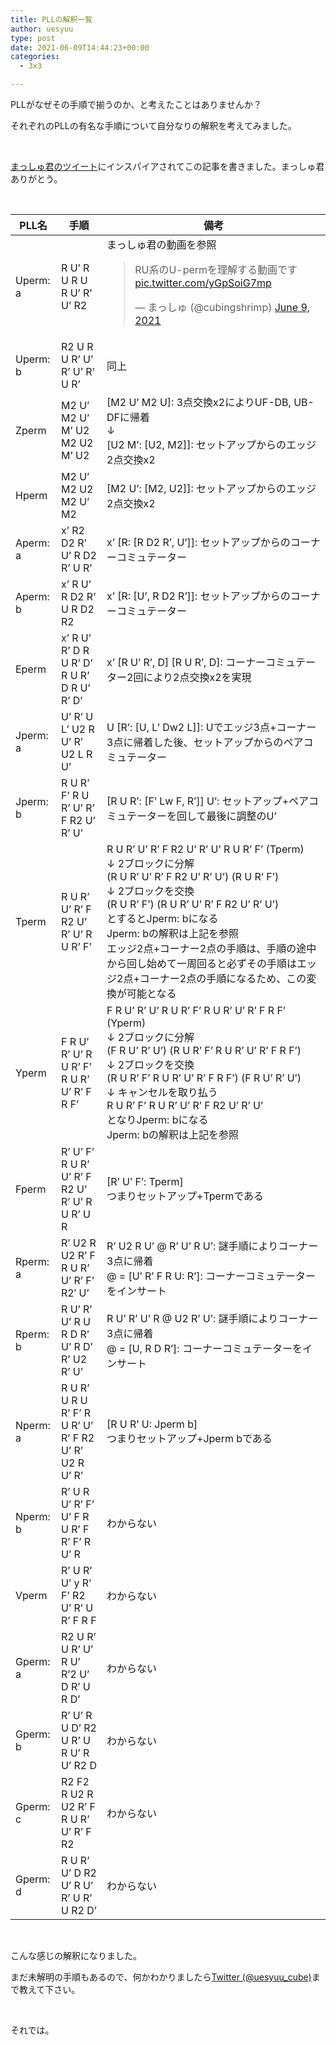 ```yaml
---
title: PLLの解釈一覧
author: uesyuu
type: post
date: 2021-06-09T14:44:23+00:00
categories:
  - 3x3

---
```

PLLがなぜその手順で揃うのか、と考えたことはありませんか？

それぞれのPLLの有名な手順について自分なりの解釈を考えてみました。

&nbsp;

[まっしゅ君のツイート][1]にインスパイアされてこの記事を書きました。まっしゅ君ありがとう。

&nbsp;

|PLL名|手順|備考|
|--|--|--|
|Uperm: a|R U&#8217; R U R U R U&#8217; R&#8217; U&#8217; R2|まっしゅ君の動画を参照<br><blockquote class="twitter-tweet"><p lang="ja" dir="ltr">RU系のU-permを理解する動画です <a href="https://t.co/yGpSoiG7mp">pic.twitter.com/yGpSoiG7mp</a></p>&mdash; まっしゅ (@cubingshrimp) <a href="https://twitter.com/cubingshrimp/status/1402577044731404292?ref_src=twsrc%5Etfw">June 9, 2021</a></blockquote> <script async src="https://platform.twitter.com/widgets.js" charset="utf-8"></script>|
|Uperm: b|R2 U R U R&#8217; U&#8217; R&#8217; U&#8217; R&#8217; U R&#8217;|同上|
|Zperm|M2 U&#8217; M2 U&#8217; M&#8217; U2 M2 U2 M&#8217; U2|[M2 U&#8217; M2 U]: 3点交換x2によりUF-DB, UB-DFに帰着<br>↓<br>[U2 M&#8217;: [U2, M2]]: セットアップからのエッジ2点交換x2|
|Hperm|M2 U&#8217; M2 U2 M2 U&#8217; M2|[M2 U&#8217;: [M2, U2]]: セットアップからのエッジ2点交換x2|
|Aperm: a|x&#8217; R2 D2 R&#8217; U&#8217; R D2 R&#8217; U R&#8217;|x&#8217; [R: [R D2 R&#8217;, U&#8217;]]: セットアップからのコーナーコミュテーター|
|Aperm: b|x&#8217; R U&#8217; R D2 R&#8217; U R D2 R2|x&#8217; [R: [U&#8217;, R D2 R&#8217;]]: セットアップからのコーナーコミュテーター|
|Eperm|x&#8217; R U&#8217; R&#8217; D R U R&#8217; D&#8217; R U R&#8217; D R U&#8217; R&#8217; D&#8217;|x&#8217; [R U&#8217; R&#8217;, D] [R U R&#8217;, D]: コーナーコミュテーター2回により2点交換x2を実現|
|Jperm: a|U&#8217; R&#8217; U L&#8217; U2 R U&#8217; R&#8217; U2 L R U&#8217;|U [R&#8217;: [U, L&#8217; Dw2 L]]: Uでエッジ3点+コーナー3点に帰着した後、セットアップからのペアコミュテーター|
|Jperm: b|R U R&#8217; F&#8217; R U R&#8217; U&#8217; R&#8217; F R2 U&#8217; R&#8217; U&#8217;|[R U R&#8217;: [F&#8217; Lw F, R&#8217;]] U&#8217;: セットアップ+ペアコミュテーターを回して最後に調整のU&#8217;|
|Tperm|R U R&#8217; U&#8217; R&#8217; F R2 U&#8217; R&#8217; U&#8217; R U R&#8217; F&#8217;|R U R&#8217; U&#8217; R&#8217; F R2 U&#8217; R&#8217; U&#8217; R U R&#8217; F&#8217; (Tperm)<br>↓ 2ブロックに分解<br>(R U R&#8217; U&#8217; R&#8217; F R2 U&#8217; R&#8217; U&#8217;) (R U R&#8217; F&#8217;)<br>↓ 2ブロックを交換<br>(R U R&#8217; F&#8217;) (R U R&#8217; U&#8217; R&#8217; F R2 U&#8217; R&#8217; U&#8217;)<br>とするとJperm: bになる<br>Jperm: bの解釈は上記を参照<br>エッジ2点+コーナー2点の手順は、手順の途中から回し始めて一周回ると必ずその手順はエッジ2点+コーナー2点の手順になるため、この変換が可能となる|
|Yperm|F R U&#8217; R&#8217; U&#8217; R U R&#8217; F&#8217; R U R&#8217; U&#8217; R&#8217; F R F&#8217;|F R U&#8217; R&#8217; U&#8217; R U R&#8217; F&#8217; R U R&#8217; U&#8217; R&#8217; F R F&#8217; (Yperm)<br>↓ 2ブロックに分解<br>(F R U&#8217; R&#8217; U&#8217;) (R U R&#8217; F&#8217; R U R&#8217; U&#8217; R&#8217; F R F&#8217;)<br>↓ 2ブロックを交換<br>(R U R&#8217; F&#8217; R U R&#8217; U&#8217; R&#8217; F R F&#8217;) (F R U&#8217; R&#8217; U&#8217;)<br>↓ キャンセルを取り払う<br>R U R&#8217; F&#8217; R U R&#8217; U&#8217; R&#8217; F R2 U&#8217; R&#8217; U&#8217;<br>となりJperm: bになる<br>Jperm: bの解釈は上記を参照|
|Fperm|R&#8217; U&#8217; F&#8217; R U R&#8217; U&#8217; R&#8217; F R2 U&#8217; R&#8217; U&#8217; R U R&#8217; U R|[R&#8217; U&#8217; F&#8217;: Tperm]<br>つまりセットアップ+Tpermである|
|Rperm: a|R&#8217; U2 R U2 R&#8217; F R U R&#8217; U&#8217; R&#8217; F&#8217; R2&#8242; U&#8217;|R&#8217; U2 R U&#8217; @ R&#8217; U&#8217; R U&#8217;: 謎手順によりコーナー3点に帰着<br>@ = [U&#8217; R&#8217; F R U: R&#8217;]: コーナーコミュテーターをインサート|
|Rperm: b|R U&#8217; R&#8217; U&#8217; R U R D R&#8217; U&#8217; R D&#8217; R&#8217; U2 R&#8217; U&#8217;|R U&#8217; R&#8217; U&#8217; R @ U2 R&#8217; U&#8217;: 謎手順によりコーナー3点に帰着<br>@ = [U, R D R&#8217;]: コーナーコミュテーターをインサート|
|Nperm: a|R U R&#8217; U R U R&#8217; F&#8217; R U R&#8217; U&#8217; R&#8217; F R2 U&#8217; R&#8217; U2 R U&#8217; R&#8217;|[R U R&#8217; U: Jperm b]<br>つまりセットアップ+Jperm bである|
|Nperm: b|R&#8217; U R U&#8217; R&#8217; F&#8217; U&#8217; F R U R&#8217; F R&#8217; F&#8217; R U&#8217; R|わからない|
|Vperm|R&#8217; U R&#8217; U&#8217; y R&#8217; F&#8217; R2 U&#8217; R&#8217; U R&#8217; F R F|わからない|
|Gperm: a|R2 U R&#8217; U R&#8217; U&#8217; R U&#8217; R&#8217;2 U&#8217; D R&#8217; U R D&#8217;|わからない|
|Gperm: b|R&#8217; U&#8217; R U D&#8217; R2 U R&#8217; U R U&#8217; R U&#8217; R2 D|わからない|
|Gperm: c|R2 F2 R U2 R U2 R&#8217; F R U R&#8217; U&#8217; R&#8217; F R2|わからない|
|Gperm: d|R U R&#8217; U&#8217; D R2 U&#8217; R U&#8217; R&#8217; U R&#8217; U R2 D&#8217;|わからない|

&nbsp;
        
こんな感じの解釈になりました。

まだ未解明の手順もあるので、何かわかりましたら<a href="https://twitter.com/uesyuu_cube">Twitter (@uesyuu_cube)</a>まで教えて下さい。

&nbsp;

それでは。

&nbsp;

 [1]: https://twitter.com/cubingshrimp/status/1402524938544713728?s=20
